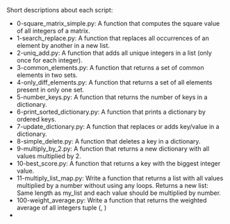 Short descriptions about each script:
+ 0-square_matrix_simple.py: A function that computes the square value of all integers of a matrix.
+ 1-search_replace.py: A function that replaces all occurrences of an element by another in a new list.
+ 2-uniq_add.py: A function that adds all unique integers in a list (only once for each integer).
+ 3-common_elements.py: A function that returns a set of common elements in two sets.
+ 4-only_diff_elements.py: A function that returns a set of all elements present in only one set.
+ 5-number_keys.py: A function that returns the number of keys in a dictionary.
+ 6-print_sorted_dictionary.py: A function that prints a dictionary by ordered keys.
+ 7-update_dictionary.py: A function that replaces or adds key/value in a dictionary.
+ 8-simple_delete.py: A function that deletes a key in a dictionary.
+ 9-multiply_by_2.py: A function that returns a new dictionary with all values multiplied by 2.
+ 10-best_score.py: A function that returns a key with the biggest integer value.
+ 11-multiply_list_map.py: Write a function that returns a list with all values multiplied by a number without using any loops. Returns a new list: Same length as my_list and each value should be multiplied by number.
+ 100-weight_average.py: Write a function that returns the weighted average of all integers tuple (<score>, <weight>)
+
